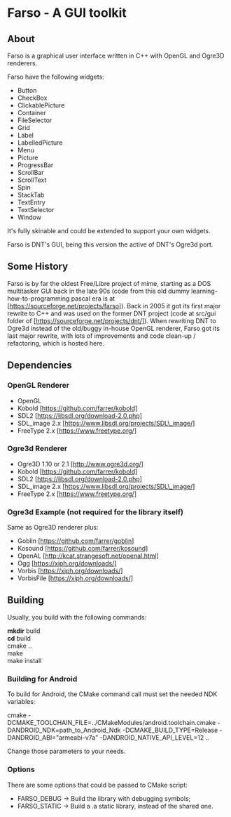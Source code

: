 # Farso - A GUI toolkit

## About
Farso is a graphical user interface written in C++ with OpenGL and Ogre3D 
renderers.

Farso have the following widgets:  

 * Button
 * CheckBox
 * ClickablePicture
 * Container
 * FileSelector
 * Grid
 * Label
 * LabelledPicture
 * Menu
 * Picture
 * ProgressBar
 * ScrollBar
 * ScrollText
 * Spin
 * StackTab
 * TextEntry
 * TextSelector
 * Window

It's fully skinable and could be extended to support your own widgets.

Farso is DNT's GUI, being this version the active of DNT's Ogre3d port.

## Some History

Farso is by far the oldest Free/Libre project of mime, starting as a DOS
multitasker GUI back in the late 90s (code from this old dummy
learning-how-to-programming pascal era is at
[https://sourceforge.net/projects/farso]). Back in 2005 it got its first major
rewrite to C++ and was used on the former DNT project (code at src/gui folder
of [https://sourceforge.net/projects/dnt/]). When rewriting DNT to Ogre3d
instead of the old/buggy in-house OpenGL renderer, Farso got its last major
rewrite, with lots of improvements and code clean-up / refactoring, which is
hosted here.

## Dependencies

### OpenGL Renderer

 * OpenGL
 * Kobold [https://github.com/farrer/kobold]
 * SDL2 [https://libsdl.org/download-2.0.php]
 * SDL\_image 2.x [https://www.libsdl.org/projects/SDL\_image/]
 * FreeType 2.x [https://www.freetype.org/]

### Ogre3d Renderer

 * Ogre3D 1.10 or 2.1 [http://www.ogre3d.org/]
 * Kobold [https://github.com/farrer/kobold]
 * SDL2 [https://libsdl.org/download-2.0.php]
 * SDL\_image 2.x [https://www.libsdl.org/projects/SDL\_image/]
 * FreeType 2.x [https://www.freetype.org/]

### Ogre3d Example (not required for the library itself)
 Same as Ogre3D renderer plus:

 * Goblin [https://github.com/farrer/goblin]
 * Kosound [https://github.com/farrer/kosound]
 * OpenAL [http://kcat.strangesoft.net/openal.html]
 * Ogg [https://xiph.org/downloads/]
 * Vorbis [https://xiph.org/downloads/]
 * VorbisFile [https://xiph.org/downloads/]

## Building

Usually, you build with the following commands:

**mkdir** build  
**cd** build  
cmake ..  
make  
make install

### Building for Android

To build for Android, the CMake command call must set the needed NDK variables:

cmake -DCMAKE\_TOOLCHAIN\_FILE=../CMakeModules/android.toolchain.cmake -DANDROID\_NDK=path\_to\_Android\_Ndk -DCMAKE\_BUILD\_TYPE=Release -DANDROID\_ABI="armeabi-v7a" -DANDROID\_NATIVE\_API\_LEVEL=12 ..

Change those parameters to your needs.


### Options

There are some options that could be passed to CMake script:

 * FARSO\_DEBUG -> Build the library with debugging symbols;
 * FARSO\_STATIC -> Build a .a static library, instead of the shared one.


